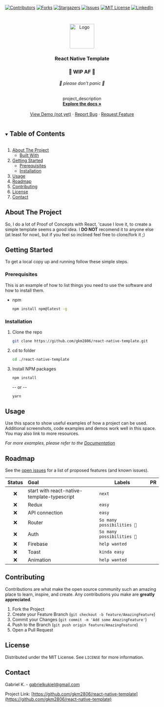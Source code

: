 <!--
*** Thanks for checking out the Best-README-Template. If you have a suggestion
*** that would make this better, please fork the repo and create a pull request
*** or simply open an issue with the tag "enhancement".
*** Thanks again! Now go create something AMAZING! :D
***

<!-- PROJECT SHIELDS -->
<!--
*** I'm using markdown "reference style" links for readability.
*** Reference links are enclosed in brackets [ ] instead of parentheses ( ).
*** See the bottom of this document for the declaration of the reference variables
*** for contributors-url, forks-url, etc. This is an optional, concise syntax you may use.
*** https://www.markdownguide.org/basic-syntax/#reference-style-links
-->
[![Contributors][contributors-shield]][contributors-url]
[![Forks][forks-shield]][forks-url]
[![Stargazers][stars-shield]][stars-url]
[![Issues][issues-shield]][issues-url]
[![MIT License][license-shield]][license-url]
[![LinkedIn][linkedin-shield]][linkedin-url]



<!-- PROJECT LOGO -->
<br />
<p align="center">
  <a href="https://github.com/gkm2806/react-native-template">
    <img src="images/logo.png" alt="Logo" width="80" height="80">
  </a>

  <h3 align="center">React Native Template</h3>
  <h3 align="center"> 🚧 WIP AF 🚧</h3>
  <h6 align="center"> 🎒 please don't panic 🎒</h3>
  <p align="center">
    project_description
    <br />
    <a href="https://github.com/gkm2806/react-native-template"><strong>Explore the docs »</strong></a>
    <br />
    <br />
    <a href="https://youtu.be/dQw4w9WgXcQ">View Demo (not yet)</a>
    ·
    <a href="https://github.com/gkm2806/react-native-template/issues">Report Bug</a>
    ·
    <a href="https://github.com/gkm2806/react-native-template/issues">Request Feature</a>
  </p>
</p>


<!-- TABLE OF CONTENTS -->
<details open="open">
  <summary><h2 style="display: inline-block">Table of Contents</h2></summary>
  <ol>
    <li>
      <a href="#about-the-project">About The Project</a>
      <ul>
        <li><a href="#built-with">Built With</a></li>
      </ul>
    </li>
    <li>
      <a href="#getting-started">Getting Started</a>
      <ul>
        <li><a href="#prerequisites">Prerequisites</a></li>
        <li><a href="#installation">Installation</a></li>
      </ul>
    </li>
    <li><a href="#usage">Usage</a></li>
    <li><a href="#roadmap">Roadmap</a></li>
    <li><a href="#contributing">Contributing</a></li>
    <li><a href="#license">License</a></li>
    <li><a href="#contact">Contact</a></li>
  </ol>
</details>


<!-- ABOUT THE PROJECT -->
## About The Project

So, I do a lot of Proof of Concepts with React, 'cause I love it, to create a simple template seems a good idea. I **DO NOT** recomend it to anyone else (at least for now), but if you feel so inclined feel free to clone/fork it ;)

<!-- GETTING STARTED -->
## Getting Started

To get a local copy up and running follow these simple steps.

### Prerequisites

This is an example of how to list things you need to use the software and how to install them.
* npm
  ```sh
  npm install npm@latest -g
  ```

### Installation

1. Clone the repo
   ```sh
   git clone https://github.com/gkm2806/react-native-template.git
   ```
2. cd to folder
   ```sh
   cd ./react-native-template
   ```
3. Install NPM packages
   ```sh
   npm install
   ```
   -- or --
   ```sh
   yarn
   ```

<!-- USAGE EXAMPLES -->
## Usage

Use this space to show useful examples of how a project can be used. Additional screenshots, code examples and demos work well in this space. You may also link to more resources.

_For more examples, please refer to the [Documentation](https://example.com)_


<!-- ROADMAP -->
## Roadmap

See the [open issues](https://github.com/gkm2806/react-native-template/issues) for a list of proposed features (and known issues).

| Status | Goal | Labels | PR |
| :---: | :--- | --- | --- |
| ❌ | start with react-native-template-typescript | `next`|  |
| ❌ | Redux |`easy`|  |
| ❌ | API connection |`easy`|  |
| ❌ | Router |`So many possibilities 🤔`|  |
| ❌ | Auth |`So many possibilities 🤔`|  |
| ❌ | Firebase |`help wanted`|  |
| ❌ | Toast |`kinda easy`|  |
| ❌ | Animation |`help wanted`|  |

<!-- CONTRIBUTING -->
## Contributing

Contributions are what make the open source community such an amazing place to learn, inspire, and create. Any contributions you make are **greatly appreciated**.

1. Fork the Project
2. Create your Feature Branch (`git checkout -b feature/AmazingFeature`)
3. Commit your Changes (`git commit -m 'Add some AmazingFeature'`)
4. Push to the Branch (`git push origin feature/AmazingFeature`)
5. Open a Pull Request

<!-- LICENSE -->
## License

Distributed under the MIT License. See `LICENSE` for more information.



<!-- CONTACT -->
## Contact

Gabriel K. - gabrielkukiel@gmail.com

Project Link: [https://github.com/gkm2806/react-native-template](https://github.com/gkm2806/react-native-template)


<!-- MARKDOWN LINKS & IMAGES -->
<!-- https://www.markdownguide.org/basic-syntax/#reference-style-links -->
[contributors-shield]: https://img.shields.io/github/contributors/react-native-template.svg?style=for-the-badge
[contributors-url]: https://github.com/gkm2806/react-native-template/graphs/contributors
[forks-shield]: https://img.shields.io/github/forks/react-native-template.svg?style=for-the-badge
[forks-url]: https://github.com/gkm2806/react-native-template/network/members
[stars-shield]: https://img.shields.io/github/stars/react-native-template.svg?style=for-the-badge
[stars-url]: https://github.com/gkm2806/react-native-template/stargazers
[issues-shield]: https://img.shields.io/github/issues/react-native-template.svg?style=for-the-badge
[issues-url]: https://github.com/gkm2806/react-native-template/issues
[license-shield]: https://img.shields.io/github/license/react-native-template.svg?style=for-the-badge
[license-url]: https://github.com/gkm2806/react-native-template/blob/main/LICENSE.txt
[linkedin-shield]: https://img.shields.io/badge/-LinkedIn-black.svg?style=for-the-badge&logo=linkedin&colorB=555
[linkedin-url]: https://linkedin.com/in/gkm2806
